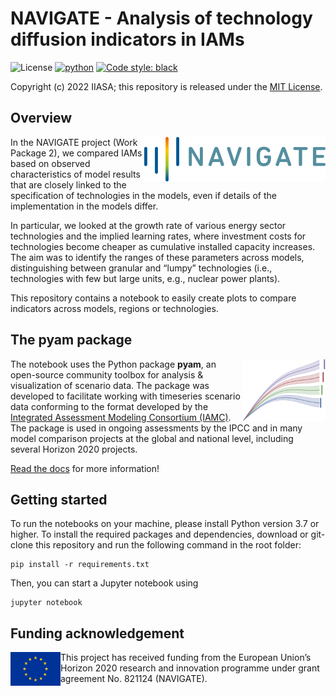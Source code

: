 # NAVIGATE - Analysis of technology diffusion indicators in IAMs

![License](https://img.shields.io/github/license/iiasa/navigate-technology-analysis)
[![python](https://img.shields.io/badge/python-3.7_|_3.8_|_3.9-blue?logo=python&logoColor=white)](https://github.com/IAMconsortium/pyam)
[![Code style: black](https://img.shields.io/badge/code%20style-black-000000.svg)](https://github.com/psf/black)

Copyright (c) 2022 IIASA; this repository is released under the [MIT License](LICENSE). 

## Overview

<img src="./_static/NAVIGATE-logo.png" align="right" alt="Horizon 2020 NAVIGATE" />

In the NAVIGATE project (Work Package 2), we compared IAMs based on observed
characteristics of model results that are closely linked to the specification of
technologies in the models, even if details of the implementation in the models differ.

In particular, we looked at the growth rate of various energy sector technologies and
the implied learning rates, where investment costs for technologies become cheaper as
cumulative installed capacity increases.
The aim was to identify the ranges of these parameters across models, distinguishing
between granular and “lumpy” technologies (i.e., technologies with few but large units,
e.g., nuclear power plants).

This repository contains a notebook to easily create plots to compare indicators
across models, regions or technologies.

## The pyam package

<img src="https://github.com/IAMconsortium/pyam/raw/main/docs/logos/pyam-logo.png" width="133" height="100" align="right" alt="pyam logo" />

The notebook uses the Python package **pyam**, an open-source community toolbox for
analysis & visualization of scenario data.
The package was developed to facilitate working with timeseries scenario data
conforming to the format developed by the
[Integrated Assessment Modeling Consortium (IAMC)](https://www.iamconsortium.org).
The package is used in ongoing assessments by the IPCC and in many model comparison
projects at the global and national level, including several Horizon 2020 projects.

[Read the docs](https://pyam-iamc.readthedocs.io) for more information!

## Getting started

To run the notebooks on your machine, please install Python version 3.7 or higher.
To install the required packages and dependencies, download or git-clone this repository
and run the following command in the root folder:

```
pip install -r requirements.txt
```

Then, you can start a Jupyter notebook using

```
jupyter notebook
```

## Funding acknowledgement

<img src="./_static/EU-logo-300x201.jpg" width="80" height="54" align="left" alt="EU logo" />
This project has received funding from the European Union’s Horizon 2020 research
and innovation programme under grant agreement No. 821124 (NAVIGATE).
